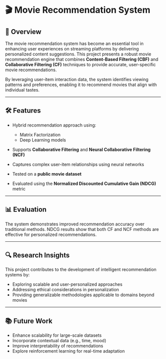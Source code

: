 # 🎬 Movie Recommendation System

## 📌 Overview

The movie recommendation system has become an essential tool in enhancing user experiences on streaming platforms by delivering personalized content suggestions. This project presents a robust movie recommendation engine that combines **Content-Based Filtering (CBF)** and **Collaborative Filtering (CF)** techniques to provide accurate, user-specific movie recommendations.

By leveraging user-item interaction data, the system identifies viewing patterns and preferences, enabling it to recommend movies that align with individual tastes.

---

## 🛠️ Features

* Hybrid recommendation approach using:

  * Matrix Factorization
  * Deep Learning models
* Supports **Collaborative Filtering** and **Neural Collaborative Filtering (NCF)**
* Captures complex user-item relationships using neural networks
* Tested on a **public movie dataset**
* Evaluated using the **Normalized Discounted Cumulative Gain (NDCG)** metric

---

## 📊 Evaluation

The system demonstrates improved recommendation accuracy over traditional methods. NDCG results show that both CF and NCF methods are effective for personalized recommendations.

---

## 🔍 Research Insights

This project contributes to the development of intelligent recommendation systems by:

* Exploring scalable and user-personalized approaches
* Addressing ethical considerations in personalization
* Providing generalizable methodologies applicable to domains beyond movies

---

## 📚 Future Work

* Enhance scalability for large-scale datasets
* Incorporate contextual data (e.g., time, mood)
* Improve interpretability of recommendations
* Explore reinforcement learning for real-time adaptation
